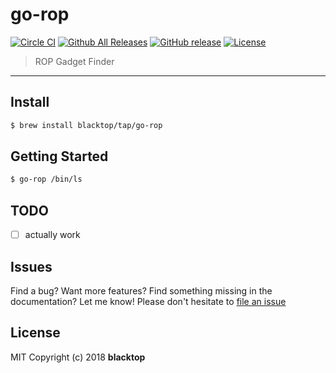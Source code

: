 # go-rop

[![Circle CI](https://circleci.com/gh/blacktop/go-rop.png?style=shield)](https://circleci.com/gh/blacktop/go-rop) [![Github All Releases](https://img.shields.io/github/downloads/blacktop/go-rop/total.svg)](https://github.com/blacktop/go-rop) [![GitHub release](https://img.shields.io/github/release/blacktop/go-rop.svg)](https://github.com/https://github.com/blacktop/go-rop/releases/releases) [![License](http://img.shields.io/:license-mit-blue.svg)](http://doge.mit-license.org)

> ROP Gadget Finder

---

## Install

```bash
$ brew install blacktop/tap/go-rop
```

## Getting Started

```bash
$ go-rop /bin/ls
```

## TODO

- [ ] actually work

## Issues

Find a bug? Want more features? Find something missing in the documentation? Let me know! Please don't hesitate to [file an issue](https://github.com/blacktop/go-rop/issues/new)

## License

MIT Copyright (c) 2018 **blacktop**
